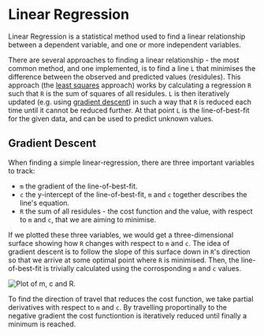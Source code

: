 # Linear Regression

Linear Regression is a statistical method used to find a linear relationship between a dependent variable, and one or more independent variables.

There are several approaches to finding a linear relationship - the most common method, and one implemented, is to find a line `L` that minimises the difference between the observed and predicted values (residules). This approach (the [least squares](https://en.wikipedia.org/wiki/Least_squares) approach) works by calculating a regression `R` such that `R` is the sum of squares of all residules. `L` is then iteratively updated (e.g. using [gradient descent](https://en.wikipedia.org/wiki/Gradient_descent)) in such a way that `R` is reduced each time until it cannot be reduced further. At that point `L` is the line-of-best-fit for the given data, and can be used to predict unknown values.

## Gradient Descent

When finding a simple linear-regression, there are three important variables to track:

 - `m` the gradient of the line-of-best-fit.
 - `c` the y-intercept of the line-of-best-fit, `m` and `c` together describes the line's equation.
 - `R` the sum of all residules - the cost function and the value, with respect to `m` and `c`, that we are aiming to minimise.

If we plotted these three variables, we would get a three-dimensional surface showing how `R` changes with respect to `m` and `c`. The idea of gradient descent is to follow the slope of this surface down in `R`'s direction so that we arrive at some optimal point where `R` is minimised. Then, the line-of-best-fit is trivially calculated using the corrosponding `m` and `c` values.

![Plot of `m`, `c` and `R`.](https://www.mathworks.com/matlabcentral/mlc-downloads/downloads/submissions/35389/versions/1/screenshot.png)

To find the direction of travel that reduces the cost function, we take partial derivatives with respect to `m` and `c`. By travelling proportinally to the negative gradient the cost functiontion is iteratively reduced until finally a minimum is reached.
